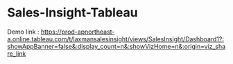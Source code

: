 # Sales-Insight-Tableau

Demo link : https://prod-apnortheast-a.online.tableau.com/t/laxmansalesinsight/views/SalesInsight/Dashboard1?:showAppBanner=false&:display_count=n&:showVizHome=n&:origin=viz_share_link
